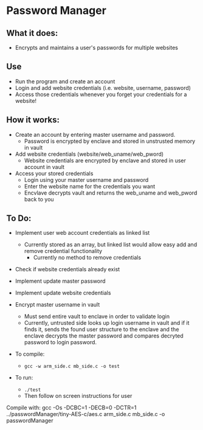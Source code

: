 # Password Manager

## What it does:
* Encrypts and maintains a user's passwords for multiple websites

## Use
* Run the program and create an account
* Login and add website credentials (i.e. website, username, password)
* Access those credentials whenever you forget your credentials for a website!

## How it works:
* Create an account by entering master username and password.
	* Password is encrypted by enclave and stored in unstrusted memory in vault
* Add website credentials (website/web_uname/web_pword)
	* Website credentials are encrypted by enclave and stored in user account in vault
* Access your stored credentials
	* Login using your master username and password
	* Enter the website name for the credentials you want
	* Encvlave decrypts vault and returns the web_uname and web_pword back to you

## To Do:
* Implement user web account credentials as linked list
	* Currently stored as an array, but linked list would allow easy add and remove credential functionality
		* Currently no method to remove credentials
* Check if website credentials already exist
* Implement update master password
* Implement update website credentials
* Encrypt master username in vault
	* Must send entire vault to enclave in order to validate login
	* Currently, untrusted side looks up login username in vault and if it finds it, sends the found user structure to the enclave and the enclave decrypts the master password and compares decryted password to login password.

* To compile:
	* `gcc -w arm_side.c mb_side.c -o test`
* To run:
	* `./test`
	* Then follow on screen instructions for user

Compile with: gcc -Os -DCBC=1 -DECB=0 -DCTR=1 ../passwordManager/tiny-AES-c/aes.c arm_side.c mb_side.c -o passwordManager

